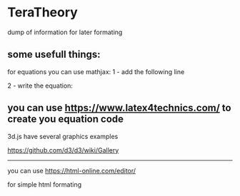 # TeraTheory

dump of information for later formating

some usefull things:
-------------------------------------
for equations you can use mathjax:
1 - add the following line
<script type="text/javascript" async src="https://cdn.mathjax.org/mathjax/latest/MathJax.js?config=TeX-MML-AM_CHTML"></script>
2 - write the equation:


you can use https://www.latex4technics.com/ to create you equation code
-------------------------------------
3d.js have several graphics examples

https://github.com/d3/d3/wiki/Gallery

-------------------------------------
 you can use
 https://html-online.com/editor/
 
 for simple html formating
